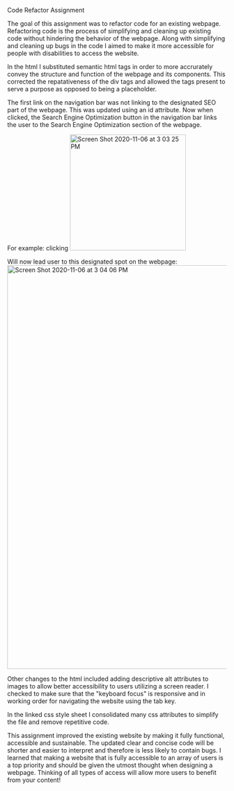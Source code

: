 Code Refactor Assignment

 The goal of this assignment was to refactor code for an existing webpage. Refactoring code is the process of simplifying and cleaning up existing code without hindering the behavior of the webpage. Along with simplifying and cleaning up bugs in the code I aimed to make it more accessible  for people with disabilities to access the website.
 
 In the html I substituted semantic html tags in order to more accrurately convey the structure and function of the webpage and its components. This corrected the repatativeness of the div tags and allowed the tags present to serve a purpose as opposed to being a placeholder.

 The first link on the navigation bar was not linking to the designated SEO part of the webpage. This was updated using an id attribute. Now when clicked, the Search Engine Optimization button in the navigation bar links the user to the Search Engine Optimization section of the webpage.
 
 For example: clicking <img width="266" alt="Screen Shot 2020-11-06 at 3 03 25 PM" src="https://user-images.githubusercontent.com/71091515/98415653-4b1cac00-2043-11eb-96e2-5d96f7129ef1.png">
 
 Will now lead user to this designated spot on the webpage: <img width="926" alt="Screen Shot 2020-11-06 at 3 04 06 PM" src="https://user-images.githubusercontent.com/71091515/98415780-861edf80-2043-11eb-8eaf-2a13d7b0ccec.png">
 
 Other changes to the html included adding descriptive alt attributes to images to allow better accessibility to users utilizing a screen reader. I checked to make sure that the "keyboard focus" is responsive and in working order for navigating the website using the tab key. 

 In the linked css style sheet I consolidated many css attributes to simplify the file and remove repetitive code. 

 This assignment improved the existing website by making it fully functional, accessible and sustainable. The updated clear and concise code will be shorter and easier to interpret and therefore is less likely to contain bugs. I learned that making a website that is fully accessible to an array of users is a top priority and should be given the utmost thought when designing a webpage. Thinking of all types of access will allow more users to benefit from your content!


